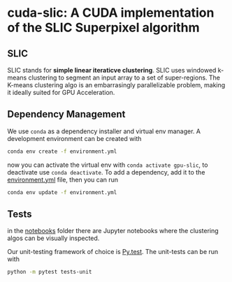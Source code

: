 # cuda-slic: A CUDA implementation of the SLIC Superpixel algorithm

## SLIC
SLIC stands for __simple linear iteraticve clustering__.
SLIC uses windowed k-means clustering to segment an input array to a set of super-regions.
The K-means clustering algo is an embarrasingly parallelizable problem, making it ideally suited for GPU Acceleration.

## Dependency Management
We use `conda` as a dependency installer and virtual env manager. A development environment can be created with
```bash
conda env create -f environment.yml
```
now you can activate the virtual env with `conda activate gpu-slic`, to deactivate use `conda deactivate`.
To add a dependency, add it to the [environment.yml](environment.yml) file, then you can run
```bash
conda env update -f environment.yml
```

## Tests
in the [notebooks](notebooks) folder there are Jupyter notebooks where the clustering algos can be visually inspected.

Our unit-testing framework of choice is [Py.test](https://docs.pytest.org/en/latest/). The unit-tests can be run with
```bash
python -m pytest tests-unit
```
